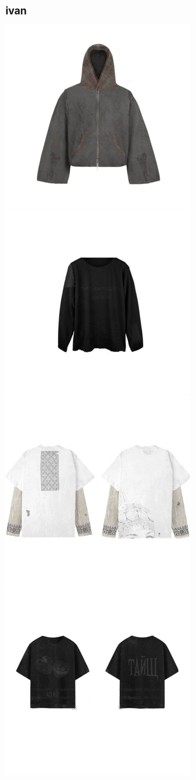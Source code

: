 # ivan
![image alt](https://github.com/coldvany/ivan/blob/1c054d82602c03ecf051014da41538b9497c1645/1.jpg)
![image alt](https://github.com/coldvany/ivan/blob/4611ededa84f8682bf101f4de64def2d29364e76/2.jpg)
![image alt](https://github.com/coldvany/ivan/blob/c0e2801b96debf345586dba25818044dde31ec28/3.jpg)
![image alt](https://github.com/coldvany/ivan/blob/8b1a6eb1214d20cf9e3d20a7dc582705eeb2300a/4.jpg?raw=true)
